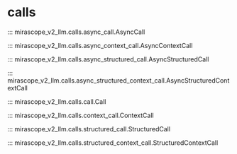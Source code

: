 # calls

::: mirascope_v2_llm.calls.async_call.AsyncCall

::: mirascope_v2_llm.calls.async_context_call.AsyncContextCall

::: mirascope_v2_llm.calls.async_structured_call.AsyncStructuredCall

::: mirascope_v2_llm.calls.async_structured_context_call.AsyncStructuredContextCall

::: mirascope_v2_llm.calls.call.Call

::: mirascope_v2_llm.calls.context_call.ContextCall

::: mirascope_v2_llm.calls.structured_call.StructuredCall

::: mirascope_v2_llm.calls.structured_context_call.StructuredContextCall